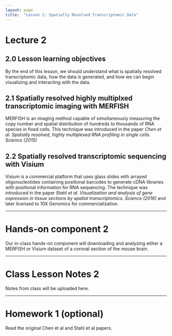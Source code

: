 ```yaml
---
layout: page
title:  "Lesson 2: Spatially Resolved Transcriptomic Data"
---
```


# Lecture 2

## 2.0 Lesson learning objectives

By the end of this lesson, we should understand what is spatially resolved transcriptomic data, how the data is generated, and how we can begin visualizing and interacting with the data.

## 2.1 Spatially resolved highly multiplxed transcriptomic imaging with MERFISH

MERFISH is an imaging method capable of simultaneously measuring the copy number and spatial distribution of hundreds to thousands of RNA species in fixed cells. This technique was introduced in the paper *Chen et al. Spatially resolved, highly multiplexed RNA profiling in single cells. Science (2015)*

## 2.2 Spatially resolved transcriptomic sequencing with Visium

Visium is a commercial platform that uses glass slides with arrayed oligonucleotides containing positional barcodes to generate cDNA libraries with positional information for RNA sequencing. The technique was introduced in the paper *Stahl et al. Visualization and analysis of gene expression in tissue sections by spatial transcriptomics. Science (2016)* and later licensed to 10X Genomics for commercialization.

---

# Hands-on component 2

Our in-class hands-on component will downloading and analyzing either a MERFISH or Visium dataset of a coronal section of the mouse brain.

---

# Class Lesson Notes 2

Notes from class will be uploaded here.

---

# Homework 1 (optional)

Read the original Chen et al and Stahl et al papers. 


